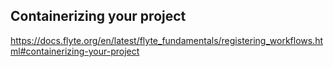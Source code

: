 ## Containerizing your project

https://docs.flyte.org/en/latest/flyte_fundamentals/registering_workflows.html#containerizing-your-project
